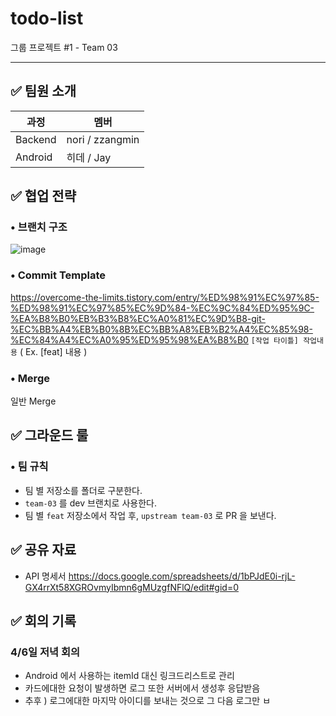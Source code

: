 # todo-list
그룹 프로젝트 #1 - Team 03

---

## ✅ 팀원 소개

|과정|멤버|
|---|---|
|Backend|nori / zzangmin|
|Android|히데 / Jay|


## ✅ 협업 전략

### • 브랜치 구조

![image](https://user-images.githubusercontent.com/64303390/161506568-501a76e5-37ae-494a-81ac-107a81a654f8.png)

### • Commit Template  
https://overcome-the-limits.tistory.com/entry/%ED%98%91%EC%97%85-%ED%98%91%EC%97%85%EC%9D%84-%EC%9C%84%ED%95%9C-%EA%B8%B0%EB%B3%B8%EC%A0%81%EC%9D%B8-git-%EC%BB%A4%EB%B0%8B%EC%BB%A8%EB%B2%A4%EC%85%98-%EC%84%A4%EC%A0%95%ED%95%98%EA%B8%B0
`[작업 타이틀] 작업내용` ( Ex. [feat] 내용 )

### • Merge
일반 Merge

## ✅ 그라운드 룰

### • 팀 규칙

* 팀 별 저장소를 폴더로 구분한다.
* `team-03` 를 dev 브랜치로 사용한다.
* 팀 별 `feat` 저장소에서 작업 후, `upstream team-03` 로 PR 을 보낸다.

## ✅ 공유 자료
- API 명세서
https://docs.google.com/spreadsheets/d/1bPJdE0i-rjL-GX4rrXt58XGROvmyIbmn6gMUzgfNFlQ/edit#gid=0  




## ✅ 회의 기록
### 4/6일 저녁 회의 
- Android 에서 사용하는 itemId 대신 링크드리스트로 관리
- 카드에대한 요청이 발생하면 로그 또한 서버에서 생성후 응답받음
- 추후 ) 로그에대한 마지막 아이디를 보내는 것으로 그 다음 로그만 ㅂ

